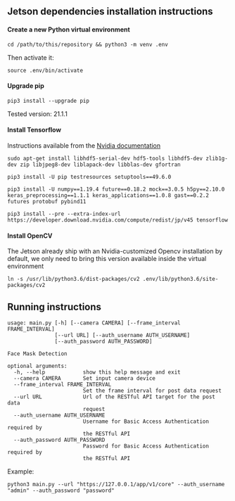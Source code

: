 ## Jetson dependencies installation instructions

#### Create a new Python virtual environment

```
cd /path/to/this/repository && python3 -m venv .env
```

Then activate it:

```
source .env/bin/activate
```

#### Upgrade pip

```
pip3 install --upgrade pip
```

Tested version: 21.1.1

#### Install Tensorflow

Instructions available from the [Nvidia documentation](https://docs.nvidia.com/deeplearning/frameworks/install-tf-jetson-platform/index.html)

```
sudo apt-get install libhdf5-serial-dev hdf5-tools libhdf5-dev zlib1g-dev zip libjpeg8-dev liblapack-dev libblas-dev gfortran
```

```
pip3 install -U pip testresources setuptools==49.6.0 
```

```
pip3 install -U numpy==1.19.4 future==0.18.2 mock==3.0.5 h5py==2.10.0 keras_preprocessing==1.1.1 keras_applications==1.0.8 gast==0.2.2 futures protobuf pybind11
```

```
pip3 install --pre --extra-index-url https://developer.download.nvidia.com/compute/redist/jp/v45 tensorflow
```

#### Install OpenCV

The Jetson already ship with an Nvidia-customized Opencv installation by default, we only need to bring this version available inside the virtual environment

```
ln -s /usr/lib/python3.6/dist-packages/cv2 .env/lib/python3.6/site-packages/cv2
```

## Running instructions

```
usage: main.py [-h] [--camera CAMERA] [--frame_interval FRAME_INTERVAL]
               [--url URL] [--auth_username AUTH_USERNAME]
               [--auth_password AUTH_PASSWORD]

Face Mask Detection

optional arguments:
  -h, --help            show this help message and exit
  --camera CAMERA       Set input camera device
  --frame_interval FRAME_INTERVAL
                        Set the frame interval for post data request
  --url URL             Url of the RESTful API target for the post data
                        request
  --auth_username AUTH_USERNAME
                        Username for Basic Access Authentication required by
                        the RESTful API
  --auth_password AUTH_PASSWORD
                        Password for Basic Access Authentication required by
                        the RESTful API

```

Example:

```
python3 main.py --url "https://127.0.0.1/app/v1/core" --auth_username "admin" --auth_password "password"
```
